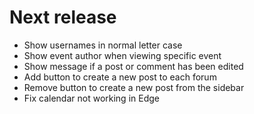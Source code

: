 # Next release
- Show usernames in normal letter case
- Show event author when viewing specific event
- Show message if a post or comment has been edited
- Add button to create a new post to each forum
- Remove button to create a new post from the sidebar
- Fix calendar not working in Edge
